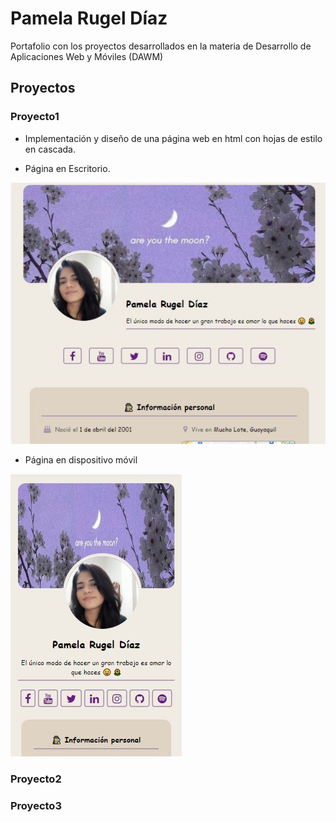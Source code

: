 # Pamela Rugel Díaz
Portafolio con los proyectos desarrollados en la materia de Desarrollo de Aplicaciones Web y Móviles (DAWM)

## Proyectos
### Proyecto1
* Implementación y diseño de una página web en html con hojas de estilo en cascada.

- Página en Escritorio.

![image info](images/proyecto1_desktop.jpeg)

- Página en dispositivo móvil

![image info](images/proyecto1_movil.jpeg) 


### Proyecto2

### Proyecto3